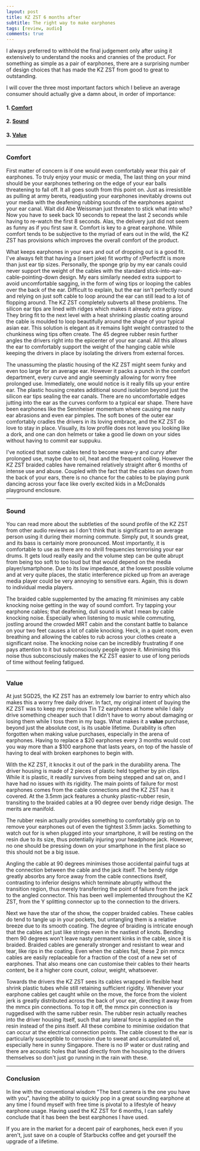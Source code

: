 ```yaml
---
layout: post
title: KZ ZST 6 months after
subtitle: The right way to make earphones
tags: [review, audio]
comments: true
---
```



I always preferred to withhold the final judgement only after using it extensively to understand the nooks and crannies of the product. For something as simple as a pair of earphones, there are a surprising number of design choices that has made the KZ ZST from good to great to outstanding.

 I will cover the three most important factors which I believe an average consumer should actually give a damn about, in order of importance:
#### 1. [Comfort](#comfort)
#### 2. [Sound](#sound)
#### 3. [Value](#value)

---


### Comfort
First matter of concern is if one would even comfortably wear this pair of earphones. To truly enjoy your music or media, The last thing on your mind should be your earphones tethering on the edge of your ear balls threatening to fall off. It all goes south from this point on. Just as irresistible as pulling at army berets, readjusting your earphones inevitably drowns out your media with the deafening rubbing sounds of the earphones against your ear canal. Wait did Abe Weissman just threaten to stick what into who? Now you have to seek back 10 seconds to repeat the last 2 seconds while having to re-watch the first 8 seconds. Alas, the delivery just did not seem as funny as if you first saw it. Comfort is key to a great earphone. While comfort tends to be subjective to the myriad of ears out in the wild, the KZ ZST has provisions which improves the overall comfort of the product.

What keeps earphones in your ears and out of dropping out is a good fit. I've always felt that having a (insert joke) fit worthy of r/Perfectfit is more than just ear tip sizes. Personally, the sponge grip by my ear canals could never support the weight of the cables with the standard stick-into-ear-cable-pointing-down design. My ears similarly needed extra support to avoid uncomfortable sagging, in the form of wing tips or looping the cables over the back of the ear. Difficult to explain, but the ear isn't perfectly round and relying on just soft cable to loop around the ear can still lead to a lot of flopping around. The KZ ZST completely subverts all these problems. The silicon ear tips are lined with ridges which makes it already extra grippy. They bring fit to the next level with a heat shrinking plastic coating around the cable is moulded to loop beautifully around the shape of your typical asian ear. This solution is elegant as it remains light weight contrasted to the chunkiness wing tips often create. The 45 degree rubber resin further angles the drivers right into the epicenter of your ear canal. All this allows the ear to comfortably support the weight of the hanging cable while keeping the drivers in place by isolating the drivers from external forces.

The unassuming the plastic housing of the KZ ZST might seem funky and even too large for an average ear. However it packs a punch in the comfort department, every curve and angle seemingly allowing for worry free prolonged use. Immediately, one would notice is it really fills up your entire ear. The plastic housing creates additional sound isolation beyond just the silicon ear tips sealing the ear canals. There are no uncomfortable edges jutting into the ear as the curves conform to a typical ear shape. There have been earphones like the Sennheiser momentum where causing me nasty ear abrasions and even ear pimples. The soft bones of the outer ear comfortably cradles the drivers in its loving embrace, and the KZ ZST do love to stay in place.  Visually, its low profile does not leave you looking like a dork, and one can don helmets or take a good lie down on your sides without having to commit ear suppuku.

I've noticed that some cables tend to become wave-y and curvy after prolonged use, maybe due to oil, heat and the frequent coiling. However the KZ ZST braided cables have remained relatively straight after 6 months of intense use and abuse. Coupled with the fact that the cables run down from the back of your ears, there is no chance for the cables to be playing punk dancing across your face like overly excited kids in a McDonalds playground enclosure.

---

### Sound
You can read more about the subtleties of the sound profile of the KZ ZST from other audio reviews as I don't think that is significant to an average person using it during their morning commute. Simply put, it sounds great, and its bass is certainly more pronounced. Most importantly, it is comfortable to use as there are no shrill frequencies terrorising your ear drums. It gets loud really easily and the volume step can be quite abrupt from being too soft to too loud but that would depend on the media player/smartphone. Due to its low impedance, at the lowest possible volume and at very quite places, the static interference picked up from an average media player could be very annoying to sensitive ears. Again, this is down to individual media players.

The braided cable supplemented by the amazing fit minimises any cable knocking noise getting in the way of sound comfort. Try tapping your earphone cables; that deafening, dull sound is what I mean by cable knocking noise. Especially when listening to music while commuting, jostling around the crowded MRT cabin and the constant battle to balance on your two feet causes a lot of cable knocking. Heck, in a quiet room, even breathing and allowing the cables to rub across your clothes create a significant noise. The knocking noise can be incredibly frustrating if one pays attention to it but subconsciously people ignore it. Minimising this noise thus subconsciously makes the KZ ZST easier to use of long periods of time without feeling fatigued.

---

### Value
At just SGD25, the KZ ZST has an extremely low barrier to entry which also makes this a worry free daily driver. In fact, my original intent of buying the KZ ZST was to keep my precious Tin T2 earphones at home while I daily drive something cheaper such that I didn't have to worry about damaging or losing them while I toss them in my bags. What makes it a **value** purchase, beyond just the absolute cost, is its usable lifetime. Durability is often forgotten when making value purchases, especially in the arena of earphones. Having to replace a $20 earphones every 3 months would cost you way more than a $100 earphone that lasts years, on top of the hassle of having to deal with broken earphones to begin with.

With the KZ ZST, it knocks it out of the park in the durability arena. The driver housing is made of 2 pieces of plastic held together by pin clips. While it is plastic, it readily survives from being stepped and sat on, and I have had no issues with its rigidity. The main points of failure for most earphones comes from the cable connections and the KZ ZST has it covered. At the 3.5mm jack features a chunky plastic-rubber resin, transiting to the braided cables at a 90 degree over bendy ridge design. The merits are manifold.

The rubber resin actually provides something to comfortably grip on to remove your earphones out of even the tightest 3.5mm jacks. Something to watch out for is when plugged into your smartphone, it will be resting on the resin due to its size, thus potentially injuring your headphone jack. However, no one should be pressing down on your smartphone in the first place so this should not be a big issue.

Angling the cable at 90 degrees minimises those accidental painful tugs at the connection between the cable and the jack itself. The bendy ridge greatly absorbs any force away from the cable connections itself, contrasting to inferior designs which terminate abruptly without the transition region, thus merely transferring the point of failure from the jack to the angled connector. This has been well implemented throughout the KZ ZST, from the Y splitting connector up to the connection to the drivers.

Next we have the star of the show, the copper braided cables. These cables do tend to tangle up in your pockets, but untangling them is a relative breeze due to its smooth coating. The degree of braiding is intricate enough that the cables act just like strings even in the nastiest of knots. Bending them 90 degrees won't leave nasty permanent kinks in the cable, since it is braided. Braided cables are generally stronger and resistant to wear and tear, like rips in the coating. Even when the cables fail, these 2 pin mmcx cables are easily replaceable for a fraction of the cost of a new set of earphones. That also means one can customise their cables to their hearts content, be it a higher core count, colour, weight, whatsoever.

Towards the drivers the KZ ZST sees its cables wrapped in flexible heat shrink plastic tubes while still retaining sufficient rigidity. Whenever your earphone cables get caught while on the move, the force from the violent jerk is greatly distributed across the back of your ear, directing it away from the mmcx pin connections. To top it off, the mmcx pin connection is ruggedised with the same rubber resin. The rubber resin actually reaches into the driver housing itself, such that any lateral force is applied on the resin instead of the pins itself. All these combine to minimise oxidation that can occur at the electrical connection points. The cable closest to the ear is particularly susceptible to corrosion due to sweat and accumulated oil, especially here in sunny Singapore. There is no IP water or dust rating and there are acoustic holes that lead directly from the housing to the drivers themselves so don't just go running in the rain with these.

---

### Conclusion
In line with the conventional wisdom "The best camera is the one you have with you", having the ability to quickly pop in a great sounding earphone at any time I found myself with free time is pivotal to a lifestyle of heavy earphone usage.  Having used the KZ ZST for 6 months, I can safely conclude that it has been the best earphones I have used.

If you are in the market for a decent pair of earphones, heck even if you aren't, just save on a couple of Starbucks coffee and get yourself the upgrade of a lifetime.
